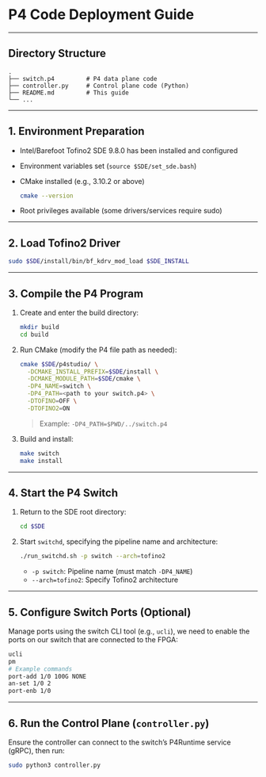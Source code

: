 # P4 Code Deployment Guide

------

## Directory Structure

```clean
.
├── switch.p4         # P4 data plane code
├── controller.py     # Control plane code (Python)
├── README.md         # This guide
└── ...
```

------

## 1. Environment Preparation

- Intel/Barefoot Tofino2 SDE 9.8.0 has been installed and configured

- Environment variables set
   (`source $SDE/set_sde.bash`)

- CMake installed (e.g., 3.10.2 or above)

  ```bash
  cmake --version
  ```

- Root privileges available (some drivers/services require sudo)

------

## 2. Load Tofino2 Driver

```bash
sudo $SDE/install/bin/bf_kdrv_mod_load $SDE_INSTALL
```

------

## 3. Compile the P4 Program

1. Create and enter the build directory:

   ```bash
   mkdir build
   cd build
   ```

2. Run CMake (modify the P4 file path as needed):

   ```bash
   cmake $SDE/p4studio/ \
     -DCMAKE_INSTALL_PREFIX=$SDE/install \
     -DCMAKE_MODULE_PATH=$SDE/cmake \
     -DP4_NAME=switch \
     -DP4_PATH=<path to your switch.p4> \
     -DTOFINO=OFF \
     -DTOFINO2=ON
   ```

   > Example: `-DP4_PATH=$PWD/../switch.p4`

3. Build and install:

   ```bash
   make switch
   make install
   ```

------

## 4. Start the P4 Switch

1. Return to the SDE root directory:

   ```bash
   cd $SDE
   ```

2. Start `switchd`, specifying the pipeline name and architecture:

   ```bash
   ./run_switchd.sh -p switch --arch=tofino2
   ```

   - `-p switch`: Pipeline name (must match `-DP4_NAME`)
   - `--arch=tofino2`: Specify Tofino2 architecture

------

## 5. Configure Switch Ports (Optional)

Manage ports using the switch CLI tool (e.g., `ucli`), we need to enable the ports on our switch that are connected to the FPGA:

```bash
ucli
pm
# Example commands
port-add 1/0 100G NONE
an-set 1/0 2
port-enb 1/0
```

------

## 6. Run the Control Plane (`controller.py`)

Ensure the controller can connect to the switch’s P4Runtime service (gRPC), then run:

```bash
sudo python3 controller.py
```